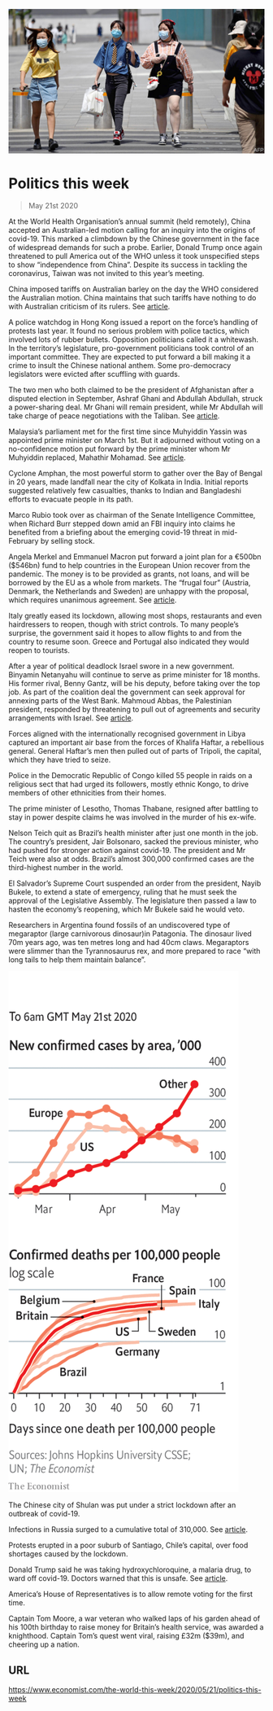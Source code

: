 ![](./images/20200523_WWP002_0.jpg)

# Politics this week

> May 21st 2020

At the World Health Organisation’s annual summit (held remotely), China accepted an Australian-led motion calling for an inquiry into the origins of covid-19. This marked a climbdown by the Chinese government in the face of widespread demands for such a probe. Earlier, Donald Trump once again threatened to pull America out of the WHO unless it took unspecified steps to show “independence from China”. Despite its success in tackling the coronavirus, Taiwan was not invited to this year’s meeting.

China imposed tariffs on Australian barley on the day the WHO considered the Australian motion. China maintains that such tariffs have nothing to do with Australian criticism of its rulers. See [article](https://www.economist.com//asia/2020/05/21/china-punishes-australia-for-promoting-an-inquiry-into-covid-19).

A police watchdog in Hong Kong issued a report on the force’s handling of protests last year. It found no serious problem with police tactics, which involved lots of rubber bullets. Opposition politicians called it a whitewash. In the territory’s legislature, pro-government politicians took control of an important committee. They are expected to put forward a bill making it a crime to insult the Chinese national anthem. Some pro-democracy legislators were evicted after scuffling with guards.

The two men who both claimed to be the president of Afghanistan after a disputed election in September, Ashraf Ghani and Abdullah Abdullah, struck a power-sharing deal. Mr Ghani will remain president, while Mr Abdullah will take charge of peace negotiations with the Taliban. See [article](https://www.economist.com//asia/2020/05/21/afghanistans-two-rival-presidents-reach-a-deal).

Malaysia’s parliament met for the first time since Muhyiddin Yassin was appointed prime minister on March 1st. But it adjourned without voting on a no-confidence motion put forward by the prime minister whom Mr Muhyiddin replaced, Mahathir Mohamad. See [article](https://www.economist.com//leaders/2020/05/21/malaysia-needs-a-legitimate-government-to-fight-covid-19).

Cyclone Amphan, the most powerful storm to gather over the Bay of Bengal in 20 years, made landfall near the city of Kolkata in India. Initial reports suggested relatively few casualties, thanks to Indian and Bangladeshi efforts to evacuate people in its path.

Marco Rubio took over as chairman of the Senate Intelligence Committee, when Richard Burr stepped down amid an FBI inquiry into claims he benefited from a briefing about the emerging covid-19 threat in mid-February by selling stock.

Angela Merkel and Emmanuel Macron put forward a joint plan for a €500bn ($546bn) fund to help countries in the European Union recover from the pandemic. The money is to be provided as grants, not loans, and will be borrowed by the EU as a whole from markets. The “frugal four” (Austria, Denmark, the Netherlands and Sweden) are unhappy with the proposal, which requires unanimous agreement. See [article](https://www.economist.com//europe/2020/05/21/the-merkel-macron-plan-to-bail-out-europe-is-surprisingly-ambitious).

Italy greatly eased its lockdown, allowing most shops, restaurants and even hairdressers to reopen, though with strict controls. To many people’s surprise, the government said it hopes to allow flights to and from the country to resume soon. Greece and Portugal also indicated they would reopen to tourists.

After a year of political deadlock Israel swore in a new government. Binyamin Netanyahu will continue to serve as prime minister for 18 months. His former rival, Benny Gantz, will be his deputy, before taking over the top job. As part of the coalition deal the government can seek approval for annexing parts of the West Bank. Mahmoud Abbas, the Palestinian president, responded by threatening to pull out of agreements and security arrangements with Israel. See [article](https://www.economist.com//middle-east-and-africa/2020/05/21/how-fast-will-israels-new-government-proceed-with-annexation).

Forces aligned with the internationally recognised government in Libya captured an important air base from the forces of Khalifa Haftar, a rebellious general. General Haftar’s men then pulled out of parts of Tripoli, the capital, which they have tried to seize.

Police in the Democratic Republic of Congo killed 55 people in raids on a religious sect that had urged its followers, mostly ethnic Kongo, to drive members of other ethnicities from their homes.

The prime minister of Lesotho, Thomas Thabane, resigned after battling to stay in power despite claims he was involved in the murder of his ex-wife.

Nelson Teich quit as Brazil’s health minister after just one month in the job. The country’s president, Jair Bolsonaro, sacked the previous minister, who had pushed for stronger action against covid-19. The president and Mr Teich were also at odds. Brazil’s almost 300,000 confirmed cases are the third-highest number in the world.

El Salvador’s Supreme Court suspended an order from the president, Nayib Bukele, to extend a state of emergency, ruling that he must seek the approval of the Legislative Assembly. The legislature then passed a law to hasten the economy’s reopening, which Mr Bukele said he would veto.

Researchers in Argentina found fossils of an undiscovered type of megaraptor (large carnivorous dinosaur)in Patagonia. The dinosaur lived 70m years ago, was ten metres long and had 40cm claws. Megaraptors were slimmer than the Tyrannosaurus rex, and more prepared to race “with long tails to help them maintain balance”.

![](./images/20200523_WWC011.png)

The Chinese city of Shulan was put under a strict lockdown after an outbreak of covid-19.

Infections in Russia surged to a cumulative total of 310,000. See [article](https://www.economist.com//europe/2020/05/21/russias-covid-19-outbreak-is-far-worse-than-the-kremlin-admits).

Protests erupted in a poor suburb of Santiago, Chile’s capital, over food shortages caused by the lockdown.

Donald Trump said he was taking hydroxychloroquine, a malaria drug, to ward off covid-19. Doctors warned that this is unsafe. See [article](https://www.economist.com//united-states/2020/05/23/how-the-worlds-premier-public-health-agency-was-handcuffed). 

America’s House of Representatives is to allow remote voting for the first time.

Captain Tom Moore, a war veteran who walked laps of his garden ahead of his 100th birthday to raise money for Britain’s health service, was awarded a knighthood. Captain Tom’s quest went viral, raising £32m ($39m), and cheering up a nation.

## URL

https://www.economist.com/the-world-this-week/2020/05/21/politics-this-week
